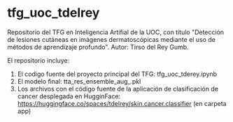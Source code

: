# tfg_uoc_tdelrey
Repositorio del TFG en Inteligencia Artifial de la UOC, con título "Detección de lesiones cutáneas en imágenes dermatoscópicas mediante el uso de métodos de aprendizaje profundo". Autor: Tirso del Rey Gumb.

El repositorio incluye:

1. El codigo fuente del proyecto principal del TFG: tfg_uoc_tderey.ipynb
2. El modelo final: tta_res_ensemble_aug_.pkl
3. Los archivos con el código fuente de la aplicación de clasificación de cancer desplegada en HugginFace: https://huggingface.co/spaces/tdelrey/skin.cancer.classifier (en carpeta app)
